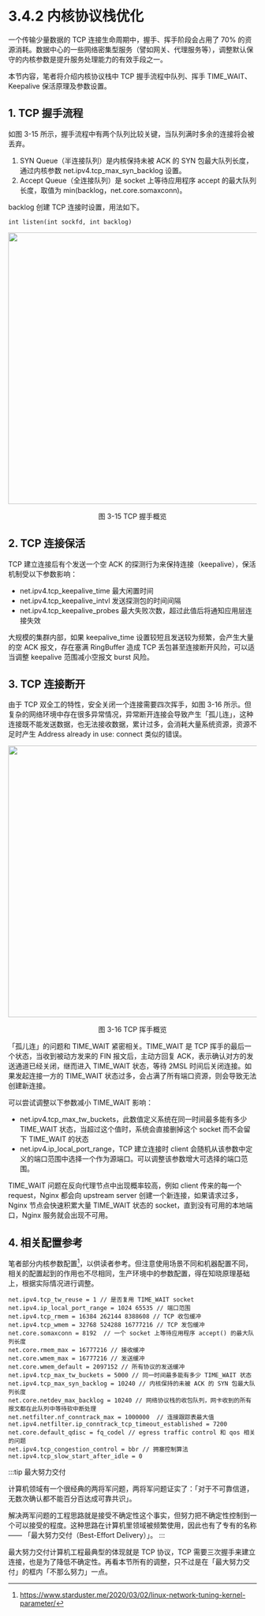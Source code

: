 # 3.4.2 内核协议栈优化

一个传输少量数据的 TCP 连接生命周期中，握手、挥手阶段会占用了 70% 的资源消耗。数据中心的一些网络密集型服务（譬如网关、代理服务等），调整默认保守的内核参数是提升服务处理能力的有效手段之一。

本节内容，笔者将介绍内核协议栈中 TCP 握手流程中队列、挥手 TIME_WAIT、Keepalive 保活原理及参数设置。

## 1. TCP 握手流程

如图 3-15 所示，握手流程中有两个队列比较关键，当队列满时多余的连接将会被丢弃。

1. SYN Queue（半连接队列）是内核保持未被 ACK 的 SYN 包最大队列长度，通过内核参数 net.ipv4.tcp_max_syn_backlog 设置。
2. Accept Queue（全连接队列）是 socket 上等待应用程序 accept 的最大队列长度，取值为 min(backlog，net.core.somaxconn)。

backlog 创建 TCP 连接时设置，用法如下。
```plain
int listen(int sockfd, int backlog)
```

<div  align="center">
	<img src="../assets/TCP.svg" width = "550"  align=center />
	<p>图 3-15 TCP 握手概览</p>
</div>

## 2. TCP 连接保活

TCP 建立连接后有个发送一个空 ACK 的探测行为来保持连接（keepalive），保活机制受以下参数影响：

- net.ipv4.tcp_keepalive_time 最大闲置时间
- net.ipv4.tcp_keepalive_intvl 发送探测包的时间间隔
- net.ipv4.tcp_keepalive_probes 最大失败次数，超过此值后将通知应用层连接失效

大规模的集群内部，如果 keepalive_time 设置较短且发送较为频繁，会产生大量的空 ACK 报文，存在塞满 RingBuffer 造成 TCP 丢包甚至连接断开风险，可以适当调整 keepalive 范围减小空报文 burst 风险。

## 3. TCP 连接断开

由于 TCP 双全工的特性，安全关闭一个连接需要四次挥手，如图 3-16 所示。但复杂的网络环境中存在很多异常情况，异常断开连接会导致产生「孤儿连」，这种连接既不能发送数据，也无法接收数据，累计过多，会消耗大量系统资源，资源不足时产生 Address already in use: connect 类似的错误。

<div  align="center">
	<img src="../assets/tcp_disconnect.svg" width = "550"  align=center />
	<p>图 3-16 TCP 挥手概览</p>
</div>

「孤儿连」的问题和 TIME_WAIT 紧密相关。TIME_WAIT 是 TCP 挥手的最后一个状态，当收到被动方发来的 FIN 报文后，主动方回复 ACK，表示确认对方的发送通道已经关闭，继而进入 TIME_WAIT 状态，等待 2MSL 时间后关闭连接。如果发起连接一方的 TIME_WAIT 状态过多，会占满了所有端口资源，则会导致无法创建新连接。

可以尝试调整以下参数减小 TIME_WAIT 影响：

- net.ipv4.tcp_max_tw_buckets，此数值定义系统在同一时间最多能有多少 TIME_WAIT 状态，当超过这个值时，系统会直接删掉这个 socket 而不会留下 TIME_WAIT 的状态
- net.ipv4.ip_local_port_range，TCP 建立连接时 client 会随机从该参数中定义的端口范围中选择一个作为源端口。可以调整该参数增大可选择的端口范围。

TIME_WAIT 问题在反向代理节点中出现概率较高，例如 client 传来的每一个 request，Nginx 都会向 upstream server 创建一个新连接，如果请求过多， Nginx 节点会快速积累大量 TIME_WAIT 状态的 socket，直到没有可用的本地端口，Nginx 服务就会出现不可用。

## 4. 相关配置参考

笔者部分内核参数配置[^1]，以供读者参考。但注意使用场景不同和机器配置不同，相关的配置起到的作用也不尽相同，生产环境中的参数配置，得在知晓原理基础上，根据实际情况进行调整。

```plain
net.ipv4.tcp_tw_reuse = 1 // 是否复用 TIME_WAIT socket
net.ipv4.ip_local_port_range = 1024 65535 // 端口范围
net.ipv4.tcp_rmem = 16384 262144 8388608 // TCP 收包缓冲
net.ipv4.tcp_wmem = 32768 524288 16777216 // TCP 发包缓冲
net.core.somaxconn = 8192  // 一个 socket 上等待应用程序 accept() 的最大队列长度
net.core.rmem_max = 16777216 // 接收缓冲
net.core.wmem_max = 16777216 // 发送缓冲
net.core.wmem_default = 2097152 // 所有协议的发送缓冲
net.ipv4.tcp_max_tw_buckets = 5000 // 同一时间最多能有多少 TIME_WAIT 状态
net.ipv4.tcp_max_syn_backlog = 10240 // 内核保持的未被 ACK 的 SYN 包最大队列长度
net.core.netdev_max_backlog = 10240 // 网络协议栈的收包队列，网卡收到的所有报文都在此队列中等待软中断处理
net.netfilter.nf_conntrack_max = 1000000  // 连接跟踪表最大值
net.ipv4.netfilter.ip_conntrack_tcp_timeout_established = 7200
net.core.default_qdisc = fq_codel // egress traffic control 和 qos 相关的问题
net.ipv4.tcp_congestion_control = bbr // 拥塞控制算法
net.ipv4.tcp_slow_start_after_idle = 0
```

:::tip 最大努力交付

计算机领域有一个很经典的两将军问题，两将军问题证实了：「对于不可靠信道，无数次确认都不能百分百达成可靠共识」。

解决两军问题的工程思路就是接受不确定性这个事实，但努力把不确定性控制到一个可以接受的程度。这种思路在计算机里领域被频繁使用，因此也有了专有的名称 —— 「最大努力交付（Best-Effort Delivery）」。
:::

最大努力交付计算机工程最典型的体现就是 TCP 协议，TCP 需要三次握手来建立连接，也是为了降低不确定性。再看本节所有的调整，只不过是在「最大努力交付」的框内「不那么努力」一点。

[^1]: https://www.starduster.me/2020/03/02/linux-network-tuning-kernel-parameter/

